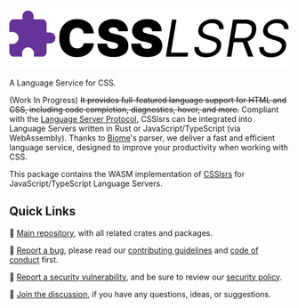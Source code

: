 <picture>
  <source media="(prefers-color-scheme: dark)" srcset="https://raw.githubusercontent.com/web-lsp/weblsp/refs/heads/main/.github/assets/CSSlsrs_logo_dark.svg" />
  <img alt="WEBlsp logo" src="https://raw.githubusercontent.com/web-lsp/weblsp/refs/heads/main/.github/assets/CSSlsrs_logo_light.svg" />
</picture>

A Language Service for CSS.

(Work In Progress) ~~It provides full-featured language support for HTML and CSS, including code completion, diagnostics, hover, and more.~~ Compliant with the [Language Server Protocol](https://microsoft.github.io/language-server-protocol/), CSSlsrs can be integrated into Language Servers written in Rust or JavaScript/TypeScript (via WebAssembly). Thanks to [Biome](https://biomejs.dev/)'s parser, we deliver a fast and efficient language service, designed to improve your productivity when working with CSS.

This package contains the WASM implementation of [CSSlsrs](https://github.com/web-lsp/weblsp/tree/main/crates/csslsrs) for JavaScript/TypeScript Language Servers. 

## Quick Links

📖 [Main repository](https://github.com/web-lsp/weblsp/), with all related crates and packages.

🐛 [Report a bug](https://github.com/web-lsp/weblsp/issues), please read our [contributing guidelines](https://github.com/web-lsp/weblsp/blob/main/CONTRIBUTING.md) and [code of conduct](https://github.com/web-lsp/weblsp/blob/main/CODE_OF_CONDUCT.md) first.

🚨 [Report a security vulnerability](https://github.com/web-lsp/weblsp/security/advisories/new), and be sure to review our [security policy](https://github.com/web-lsp/weblsp/blob/main/SECURITY.md).

💬 [Join the discussion](https://github.com/web-lsp/weblsp/discussions), if you have any questions, ideas, or suggestions.
